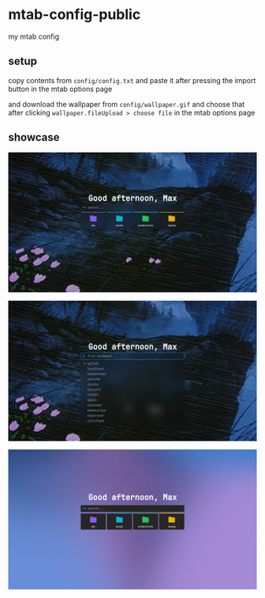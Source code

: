 # mtab-config-public

my mtab config

## setup

copy contents from `config/config.txt` and paste it after pressing the import button in the mtab options page

and download the wallpaper from `config/wallpaper.gif` and choose that after clicking `wallpaper.fileUpload > choose file` in the mtab options page

## showcase

![1](./screenshots/1.png)

![2](./screenshots/2.png)

![3](./screenshots/3.png)
